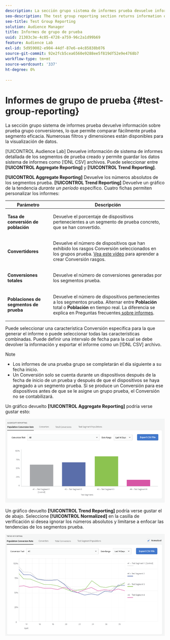 ```yaml
---
description: La sección grupo sistema de informes prueba devuelve información sobre prueba grupo conversiones, lo que permite comparar fácilmente prueba segmento eficacia. Numerosas filtros y dimensiones están disponibles para la visualización de datos.
seo-description: The test group reporting section returns information on test group conversions, allowing an easy comparison of test segment efficacy. Numerous filters and dimensions are available for data visualization.
seo-title: Test Group Reporting
solution: Audience Manager
title: Informes de grupo de prueba
uuid: 21303c3e-4c05-4728-a759-96c2a1d99b69
feature: Audience Lab
exl-id: 5d959002-e904-44df-87e6-e4c85838b076
source-git-commit: 92e2fcb5cea6560e9288ee5f819df52e9e4768b7
workflow-type: tm+mt
source-wordcount: '337'
ht-degree: 0%

---
```


# Informes de grupo de prueba {#test-group-reporting}

La sección grupo sistema de informes prueba devuelve información sobre prueba grupo conversiones, lo que permite comparar fácilmente prueba segmento eficacia. Numerosas filtros y dimensiones están disponibles para la visualización de datos.

[!UICONTROL Audience Lab] Devuelve información de sistema de informes detallada de los segmentos de prueba creado y permite guardar los datos sistema de informes como [!DNL CSV] archivos. Puede seleccionar entre **[!UICONTROL Aggregate Reporting]** y **[!UICONTROL Trend Reporting]**.

**[!UICONTROL Aggregate Reporting]** Devuelve los números absolutos de los segmentos prueba. **[!UICONTROL Trend Reporting]** Devuelve un gráfico de la tendencia *durante un período* específico. Cuatro fichas permiten personalizar los informes:

<table id="table_446384AE9A36408A9C570CB7DB72C3D6"> 
 <thead> 
  <tr> 
   <th colname="col1" class="entry"> Parámetro </th> 
   <th colname="col2" class="entry"> Descripción </th> 
  </tr> 
 </thead>
 <tbody> 
  <tr> 
   <td colname="col1"> <p> <b><span class="uicontrol"> Tasa de conversión de población</span></b> </p> </td> 
   <td colname="col2"> <p>Devuelve el porcentaje de dispositivos pertenecientes a un segmento de prueba concreto, que se han convertido. </p> </td> 
  </tr> 
  <tr> 
   <td colname="col1"> <p> <b><span class="uicontrol"> Convertidores</span></b> </p> </td> 
   <td colname="col2"> <p>Devuelve el número de dispositivos que han exhibido los rasgos Conversión seleccionados en los grupos prueba. <a href="https://helpx.adobe.com/audience-manager/kt/using/creating-conversion-traits-feature-video-use.html" format="https" scope="external"> Vea este vídeo</a> para aprender a crear Conversión rasgos. </p> </td> 
  </tr> 
  <tr> 
   <td colname="col1"> <p> <b><span class="uicontrol"> Conversiones totales</span></b> </p> </td> 
   <td colname="col2"> <p>Devuelve el número de conversiones generadas por los segmentos prueba. </p> </td> 
  </tr> 
  <tr> 
   <td colname="col1"> <p> <b><span class="uicontrol"> Poblaciones de segmentos de prueba</span></b> </p> </td> 
   <td colname="col2"> <p>Devuelve el número de dispositivos pertenecientes a los segmentos prueba. Alternar entre <b><span class="uicontrol"> Población</span></b> total o <b><span class="uicontrol"> Población</span></b> en tiempo real. La diferencia se explica en Preguntas frecuentes<a href="../../faq/faq-reporting.md"> sobre informes</a>. </p> </td>
  </tr>
 </tbody>
</table>

Puede seleccionar una característica Conversión específica para la que generar el informe o puede seleccionar todas las características combinadas. Puede definir una intervalo de fecha para la cual se debe devolver la información y exportar el informe como un [!DNL CSV] archivo.

>[!NOTE]
>
>* Los informes de una prueba grupo se completarán el día siguiente a su fecha inicio.
>* Un Conversión solo se cuenta durante un dispositivos después de la fecha de inicio de un prueba y después de que el dispositivos se haya agregado a un segmento prueba. Si se produce un Conversión para ese dispositivos antes de que se le asigne un grupo prueba, el Conversión no se contabilizará.

Un gráfico devuelto **[!UICONTROL Aggregate Reporting]** podría verse gustar esto:

![](assets/aggregate-reporting.PNG)

Un gráfico devuelto **[!UICONTROL Trend Reporting]** podría verse gustar el de abajo. Seleccione **[!UICONTROL Normalized]** en la casilla de verificación si desea ignorar los números absolutos y limitarse a enfocar las tendencias de los segmentos prueba.

![](assets/trend-reporting.PNG)
